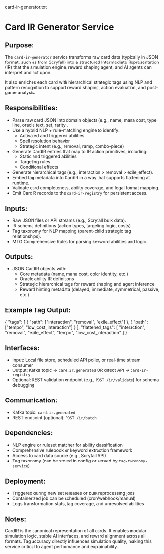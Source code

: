 card-ir-generator.txt

Card IR Generator Service
=========================

Purpose:
--------
The `card-ir-generator` service transforms raw card data (typically in JSON format, such as from Scryfall) into a structured Intermediate Representation (IR) that the simulation engine, reward shaping agent, and AI agents can interpret and act upon.

It also enriches each card with hierarchical strategic tags using NLP and pattern recognition to support reward shaping, action evaluation, and post-game analysis.

Responsibilities:
-----------------
- Parse raw card JSON into domain objects (e.g., name, mana cost, type line, oracle text, set, rarity).
- Use a hybrid NLP + rule-matching engine to identify:
  - Activated and triggered abilities
  - Spell resolution behavior
  - Strategic intent (e.g., removal, ramp, combo-piece)
- Generate CardIR entries that map to IR action primitives, including:
  - Static and triggered abilities
  - Targeting rules
  - Conditional effects
- Generate hierarchical tags (e.g., interaction > removal > exile_effect).
- Embed tag metadata into CardIR in a way that supports flattening at runtime.
- Validate card completeness, ability coverage, and legal format mapping.
- Emit CardIR records to the `card-ir-registry` for persistent access.

Inputs:
-------
- Raw JSON files or API streams (e.g., Scryfall bulk data).
- IR schema definitions (action types, targeting logic, costs).
- Tag taxonomy for NLP mapping (parent-child strategic tag relationships).
- MTG Comprehensive Rules for parsing keyword abilities and logic.

Outputs:
--------
- JSON CardIR objects with:
  - Core metadata (name, mana cost, color identity, etc.)
  - Oracle ability IR definitions
  - Strategic hierarchical tags for reward shaping and agent inference
  - Reward hinting metadata (delayed, immediate, symmetrical, passive, etc.)

Example Tag Output:
-------------------
{
  "tags": [
    { "path": ["interaction", "removal", "exile_effect"] },
    { "path": ["tempo", "low_cost_interaction"] }
  ],
  "flattened_tags": [
    "interaction", "removal", "exile_effect", "tempo", "low_cost_interaction"
  ]
}

Interfaces:
-----------
- Input: Local file store, scheduled API poller, or real-time stream consumer
- Output: Kafka topic → `card.ir.generated` OR direct API → `card-ir-registry`
- Optional: REST validation endpoint (e.g., `POST /ir/validate`) for schema debugging

Communication:
--------------
- Kafka topic: `card.ir.generated`
- REST endpoint (optional): `POST /ir/batch`

Dependencies:
-------------
- NLP engine or ruleset matcher for ability classification
- Comprehensive rulebook or keyword extraction framework
- Access to card data source (e.g., Scryfall API)
- Tag taxonomy (can be stored in config or served by `tag-taxonomy-service`)

Deployment:
-----------
- Triggered during new set releases or bulk reprocessing jobs
- Containerized job can be scheduled (cron/webhook/manual)
- Logs transformation stats, tag coverage, and unresolved abilities

Notes:
------
CardIR is the canonical representation of all cards. It enables modular simulation logic, stable AI interfaces, and reward alignment across all formats. Tag accuracy directly influences simulation quality, making this service critical to agent performance and explainability.
